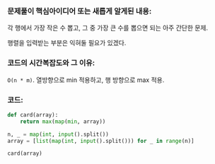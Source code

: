 ### 문제풀이 핵심아이디어 또는 새롭게 알게된 내용: 
각 행에서 가장 작은 수 뽑고, 그 중 가장 큰 수를 뽑으면 되는 아주 간단한 문제.

행렬을 입력받는 부분은 익혀둘 필요가 있겠다.
    
### 코드의 시간복잡도와 그 이유:
`O(n * m)`. 열방향으로 min 적용하고, 행 방향으로 max 적용.


### 코드:
```python
def card(array):
    return max(map(min, array))

n, _ = map(int, input().split())
array = [list(map(int, input().split())) for _ in range(n)]

card(array)
```